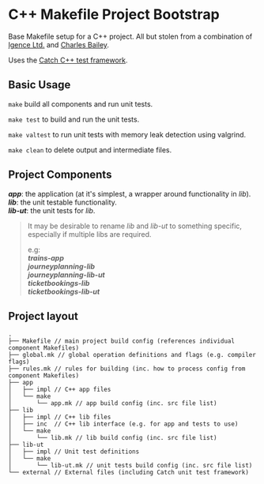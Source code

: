 # C++ Makefile Project Bootstrap

Base Makefile setup for a C++ project. All but stolen from a combination of [Igence Ltd.](https://github.com/igence) and [Charles Bailey](https://github.com/hashpling).

Uses the [Catch C++ test framework](https://github.com/philsquared/Catch).

## Basic Usage

`make` build all components and run unit tests.

`make test` to build and run the unit tests.

`make valtest` to run unit tests with memory leak detection using valgrind.

`make clean` to delete output and intermediate files.

## Project Components

***app***: the application (at it's simplest, a wrapper around functionality in *lib*).<br />
***lib***: the unit testable functionality.<br />
***lib-ut***: the unit tests for *lib*.

> It may be desirable to rename *lib* and *lib-ut* to something specific, especially if multiple libs are required.
>
> e.g:<br />
> ***trains-app***<br />
> ***journeyplanning-lib***<br />
> ***journeyplanning-lib-ut***<br />
> ***ticketbookings-lib***<br />
> ***ticketbookings-lib-ut***<br />

## Project layout

```
.
├── Makefile // main project build config (references individual component Makefiles)
├── global.mk // global operation definitions and flags (e.g. compiler flags)
├── rules.mk // rules for building (inc. how to process config from component Makefiles)
├── app
│   ├── impl // C++ app files
│   └── make
│       └── app.mk // app build config (inc. src file list)
├── lib
│   ├── impl // C++ lib files
│   ├── inc  // C++ lib interface (e.g. for app and tests to use)
│   └── make
│       └── lib.mk // lib build config (inc. src file list)
├── lib-ut
│   ├── impl // Unit test definitions
│   └── make
│       └── lib-ut.mk // unit tests build config (inc. src file list)
└── external // External files (including Catch unit test framework)
```
